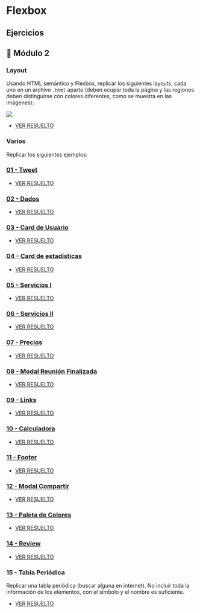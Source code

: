 # Flexbox

## Ejercicios

## 📂 Módulo 2




### Layout

Usando HTML semántico y Flexbox, replicar los siguientes layouts, cada uno en un archivo `.html` aparte (deben ocupar toda la página y las regiones deben distinguirse con colores diferentes, como se muestra en las imágenes): 

![](https://i.ibb.co/Ph1ppmr/Screen-Shot-2020-06-22-at-12-37-56.png)
<br>

- [VER RESUELTO](https://magamahe.github.io/TRABAJOS_ADA/FRONTEND_/MODULO_2/CLASE_7/00_Layout/index.html) 
### Varios

Replicar los siguientes ejemplos:

### [01 - Tweet](https://zf9f8.csb.app/)
- [VER RESUELTO](https://magamahe.github.io/TRABAJOS_ADA/FRONTEND_/MODULO_2/CLASE_7/01_Tweet/index.html)  

### [02 - Dados](https://min56.csb.app/)
- [VER RESUELTO](https://magamahe.github.io/TRABAJOS_ADA/FRONTEND_/MODULO_2/CLASE_7/02_Dados/index.html)  

### [03 - Card de Usuario](https://gl15y.csb.app/)
- [VER RESUELTO](https://magamahe.github.io/TRABAJOS_ADA/FRONTEND_/MODULO_2/CLASE_7/03_Card_Usuario/index.html)
  
### [04 - Card de estadísticas](https://uidesigndaily.com/posts/sketch-stats-card-statistics-cards-day-1119)
- [VER RESUELTO](https://magamahe.github.io/TRABAJOS_ADA/FRONTEND_/MODULO_2/CLASE_7/04_Estadisticas/index.html)  

### [05 - Servicios I](https://1exqr.csb.app/)
- [VER RESUELTO](https://magamahe.github.io/TRABAJOS_ADA/FRONTEND_/MODULO_2/CLASE_7/05_ServicioI/index.html)  

### [06 - Servicios II](https://m403i.csb.app/)
- [VER RESUELTO](https://magamahe.github.io/TRABAJOS_ADA/FRONTEND_/MODULO_2/CLASE_7/06_ServicioII/index.html)  

### [07 - Precios](https://d88zw.csb.app/)
- [VER RESUELTO](https://magamahe.github.io/TRABAJOS_ADA/FRONTEND_/MODULO_2/CLASE_7/07_Precios/index.html)  

### [08 - Modal Reunión Finalizada](https://uidesigndaily.com/posts/sketch-meeting-ended-modal-pop-up-components-dark-ui-theme-day-1107)
- [VER RESUELTO](https://magamahe.github.io/TRABAJOS_ADA/FRONTEND_/MODULO_2/CLASE_7/08_Modal_Reunion/index.html)  

### [09 - Links](https://uidesigndaily.com/posts/sketch-links-navigation-card-cards-day-1128)
- [VER RESUELTO](https://magamahe.github.io/TRABAJOS_ADA/FRONTEND_/MODULO_2/CLASE_7/09_Links/index.html)  

### [10 - Calculadora](https://codepen.io/JakeCobley/full/XENQYL)
- [VER RESUELTO](https://magamahe.github.io/TRABAJOS_ADA/FRONTEND_/MODULO_2/CLASE_7/10_Calculadora/copada/index.html)  

### [11 - Footer](https://uidesigndaily.com/posts/sketch-footer-website-day-1014)
- [VER RESUELTO](https://magamahe.github.io/TRABAJOS_ADA/FRONTEND_/MODULO_2/CLASE_7/11_Footer/index.html)  

### [12 - Modal Compartir](https://uidesigndaily.com/posts/sketch-share-modal-pop-up-day-1118)
- [VER RESUELTO](https://magamahe.github.io/TRABAJOS_ADA/FRONTEND_/MODULO_2/CLASE_7/12_Modal_Compartir/index.html)  

### [13 - Paleta de Colores](https://uidesigndaily.com/posts/sketch-color-palette-generator-picker--day-1114)
- [VER RESUELTO](https://magamahe.github.io/TRABAJOS_ADA/FRONTEND_/MODULO_2/CLASE_7/13_Paletas/index.html)  

### [14 - Review](https://uidesigndaily.com/posts/figma-ratings-card-review-rating-day-1113)
- [VER RESUELTO](https://magamahe.github.io/TRABAJOS_ADA/FRONTEND_/MODULO_2/CLASE_7/14_Review/index.html)  

### 15 - Tabla Periódica

Replicar una tabla periódica (buscar alguna en internet). No incluir toda la información de los elementos, con el símbolo y el nombre es suficiente.
- [VER RESUELTO](https://magamahe.github.io/TRABAJOS_ADA/FRONTEND_/MODULO_2/CLASE_7/15_Tabla_Periodica/index.html)  
